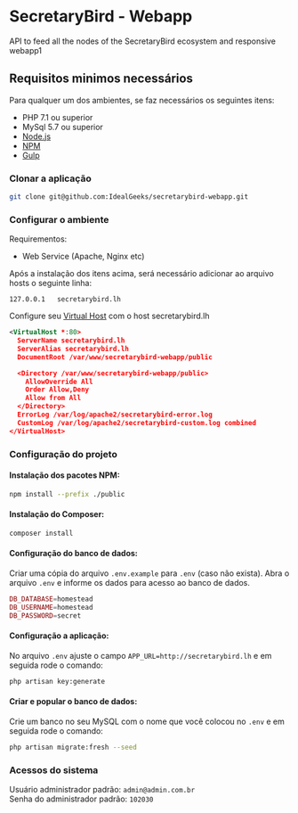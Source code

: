 # SecretaryBird - Webapp
API to feed all the nodes of the SecretaryBird ecosystem and responsive webapp1

## Requisitos minimos necessários

Para qualquer um dos ambientes, se faz necessários os seguintes itens:

* PHP 7.1 ou superior
* MySql 5.7 ou superior
* [Node.js](https://nodejs.org/en/)
* [NPM](https://www.npmjs.com/)
* [Gulp](https://gulpjs.com/)

### Clonar a aplicação 

```bash
git clone git@github.com:IdealGeeks/secretarybird-webapp.git
```

### Configurar o ambiente
Requirementos:
- Web Service (Apache, Nginx etc)

Após a instalação dos itens acima, será necessário adicionar ao arquivo hosts o seguinte linha: 
```
127.0.0.1   secretarybird.lh
```

Configure seu [Virtual Host](https://www.digitalocean.com/community/tutorials/how-to-set-up-apache-virtual-hosts-on-ubuntu-16-04#step-four-—-create-new-virtual-host-files) com o host secretarybird.lh
```xml
<VirtualHost *:80>
  ServerName secretarybird.lh
  ServerAlias secretarybird.lh
  DocumentRoot /var/www/secretarybird-webapp/public

  <Directory /var/www/secretarybird-webapp/public>
    AllowOverride All
    Order Allow,Deny
    Allow from All 
  </Directory>
  ErrorLog /var/log/apache2/secretarybird-error.log
  CustomLog /var/log/apache2/secretarybird-custom.log combined
</VirtualHost>
```

### Configuração do projeto

#### Instalação dos pacotes NPM:

```bash
npm install --prefix ./public
```

#### Instalação do Composer:

```bash
composer install
```

#### Configuração do banco de dados:

Criar uma cópia do arquivo `.env.example` para `.env` (caso não exista).
Abra o arquivo `.env` e informe os dados para acesso ao banco de dados.

```php
DB_DATABASE=homestead
DB_USERNAME=homestead
DB_PASSWORD=secret
```

#### Configuração a aplicação:

No arquivo `.env` ajuste o campo `APP_URL=http://secretarybird.lh` e em seguida rode o comando:

```bash
php artisan key:generate
```

#### Criar e popular o banco de dados:

Crie um banco no seu MySQL com o nome que você colocou no `.env` e em seguida rode o comando:

```bash
php artisan migrate:fresh --seed
```

### Acessos do sistema

Usuário administrador padrão: `admin@admin.com.br` <br/>
Senha do administrador padrão: `102030`

